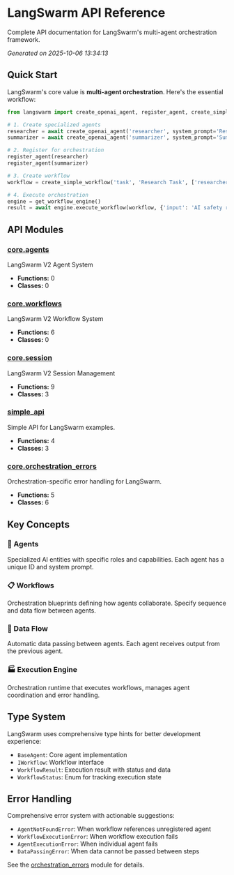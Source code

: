 # LangSwarm API Reference

Complete API documentation for LangSwarm's multi-agent orchestration framework.

*Generated on 2025-10-06 13:34:13*

## Quick Start

LangSwarm's core value is **multi-agent orchestration**. Here's the essential workflow:

```python
from langswarm import create_openai_agent, register_agent, create_simple_workflow, get_workflow_engine

# 1. Create specialized agents
researcher = await create_openai_agent('researcher', system_prompt='Research specialist')
summarizer = await create_openai_agent('summarizer', system_prompt='Summary specialist')

# 2. Register for orchestration
register_agent(researcher)
register_agent(summarizer)

# 3. Create workflow
workflow = create_simple_workflow('task', 'Research Task', ['researcher', 'summarizer'])

# 4. Execute orchestration
engine = get_workflow_engine()
result = await engine.execute_workflow(workflow, {'input': 'AI safety research'})
```

## API Modules

### [core.agents](langswarm_core_agents.md)

LangSwarm V2 Agent System

- **Functions:** 0
- **Classes:** 0

### [core.workflows](langswarm_core_workflows.md)

LangSwarm V2 Workflow System

- **Functions:** 6
- **Classes:** 0

### [core.session](langswarm_core_session.md)

LangSwarm V2 Session Management

- **Functions:** 9
- **Classes:** 3

### [simple_api](langswarm_simple_api.md)

Simple API for LangSwarm examples.

- **Functions:** 4
- **Classes:** 3

### [core.orchestration_errors](langswarm_core_orchestration_errors.md)

Orchestration-specific error handling for LangSwarm.

- **Functions:** 5
- **Classes:** 6

## Key Concepts

### 🤖 Agents
Specialized AI entities with specific roles and capabilities. Each agent has a unique ID and system prompt.

### 📋 Workflows
Orchestration blueprints defining how agents collaborate. Specify sequence and data flow between agents.

### 🔄 Data Flow
Automatic data passing between agents. Each agent receives output from the previous agent.

### 🏭 Execution Engine
Orchestration runtime that executes workflows, manages agent coordination and error handling.

## Type System

LangSwarm uses comprehensive type hints for better development experience:

- `BaseAgent`: Core agent implementation
- `IWorkflow`: Workflow interface
- `WorkflowResult`: Execution result with status and data
- `WorkflowStatus`: Enum for tracking execution state

## Error Handling

Comprehensive error system with actionable suggestions:

- `AgentNotFoundError`: When workflow references unregistered agent
- `WorkflowExecutionError`: When workflow execution fails
- `AgentExecutionError`: When individual agent fails
- `DataPassingError`: When data cannot be passed between steps

See the [orchestration_errors](langswarm_core_orchestration_errors.md) module for details.
